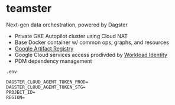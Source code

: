 # teamster
Next-gen data orchestration, powered by Dagster

- Private GKE Autopilot cluster using Cloud NAT
- Base Docker container w/ common ops, graphs, and resources
- [Google Artifact Registry](https://cloud.google.com/artifact-registry/docs/docker/store-docker-container-images)
- Google Cloud services access prodivded by [Workload Identity](https://cloud.google.com/kubernetes-engine/docs/how-to/workload-identity)
- PDM dependency management

`.env`
```
DAGSTER_CLOUD_AGENT_TOKEN_PROD=
DAGSTER_CLOUD_AGENT_TOKEN_STG=
PROJECT_ID=
REGION=
```

